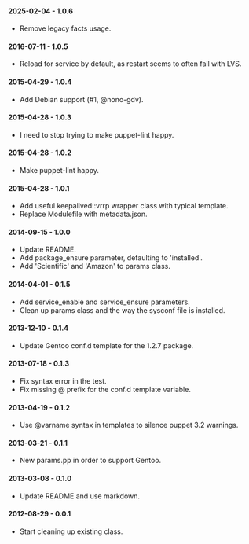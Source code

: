 #### 2025-02-04 - 1.0.6
* Remove legacy facts usage.

#### 2016-07-11 - 1.0.5
* Reload for service by default, as restart seems to often fail with LVS.

#### 2015-04-29 - 1.0.4
* Add Debian support (#1, @nono-gdv).

#### 2015-04-28 - 1.0.3
* I need to stop trying to make puppet-lint happy.

#### 2015-04-28 - 1.0.2
* Make puppet-lint happy.

#### 2015-04-28 - 1.0.1
* Add useful keepalived::vrrp wrapper class with typical template.
* Replace Modulefile with metadata.json.

#### 2014-09-15 - 1.0.0
* Update README.
* Add package_ensure parameter, defaulting to 'installed'.
* Add 'Scientific' and 'Amazon' to params class.

#### 2014-04-01 - 0.1.5
* Add service_enable and service_ensure parameters.
* Clean up params class and the way the sysconf file is installed.

#### 2013-12-10 - 0.1.4
* Update Gentoo conf.d template for the 1.2.7 package.

#### 2013-07-18 - 0.1.3
* Fix syntax error in the test.
* Fix missing @ prefix for the conf.d template variable.

#### 2013-04-19 - 0.1.2
* Use @varname syntax in templates to silence puppet 3.2 warnings.

#### 2013-03-21 - 0.1.1
* New params.pp in order to support Gentoo.

#### 2013-03-08 - 0.1.0
* Update README and use markdown.

#### 2012-08-29 - 0.0.1
* Start cleaning up existing class.

